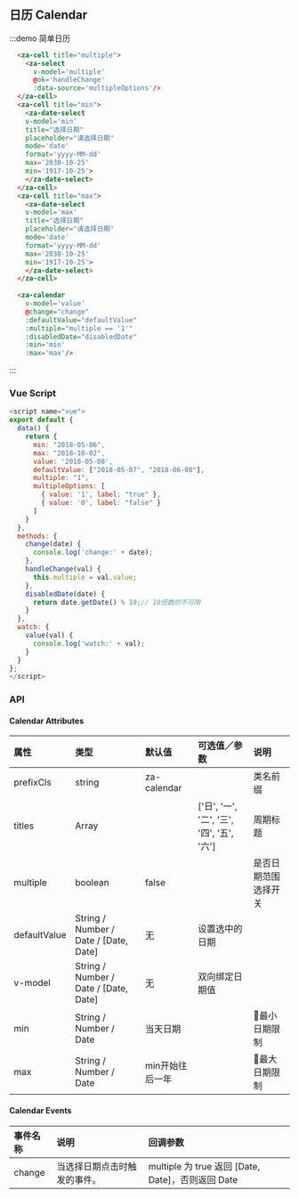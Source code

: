 

## 日历 Calendar

:::demo 简单日历
```html
  <za-cell title="multiple">
    <za-select
      v-model='multiple'
      @ok='handleChange'
      :data-source='multipleOptions'/>
  </za-cell>
  <za-cell title="min">
    <za-date-select
    v-model='min'
    title="选择日期"
    placeholder="请选择日期"
    mode='date'
    format='yyyy-MM-dd'
    max='2030-10-25'
    min='1917-10-25'>
    </za-date-select>
  </za-cell>
  <za-cell title="max">
    <za-date-select
    v-model='max'
    title="选择日期"
    placeholder="请选择日期"
    mode='date'
    format='yyyy-MM-dd'
    max='2030-10-25'
    min='1917-10-25'>
    </za-date-select>
  </za-cell>
  
  <za-calendar
    v-model='value'
    @change="change"
    :defaultValue="defaultValue"
    :multiple="multiple == '1'"
    :disabledDate="disabledDate" 
    :min='min'
    :max='max'/>
```
:::

### Vue Script
```javascript
<script name="vue">
export default {
  data() {
    return {
      min: "2018-05-06",
      max: "2018-10-02",
      value: '2018-05-08',
      defaultValue: ["2018-05-07", "2018-06-08"],
      multiple: "1",
      multipleOptions: [
        { value: '1', label: "true" },
        { value: '0', label: "false" }
      ]
    }
  },
  methods: {
    change(date) {
      console.log('change:' + date);
    },
    handleChange(val) {
      this.multiple = val.value;
    },
    disabledDate(date) {
      return date.getDate() % 10;// 10倍数的不可用
    }
  },
  watch: {
    value(val) {
      console.log('watch:' + val);
    }
  }
};
</script>
```

### API

#### Calendar Attributes

| 属性 | 类型 | 默认值 | 可选值／参数 | 说明 |
| :--- | :--- | :--- | :--- | :--- |
| prefixCls | string | za-calendar | | 类名前缀 |
| titles | Array | | ['日', '一', '二', '三', '四', '五', '六'] | 周期标题 |
| multiple | boolean | false |  | 是否日期范围选择开关 |
| defaultValue | String / Number / Date / [Date, Date] | 无 | 设置选中的日期 |
| v-model | String / Number / Date / [Date, Date] | 无 | 双向绑定日期值 |
| min | String / Number / Date | 当天日期 |  | 最小日期限制 |
| max | String / Number / Date | min开始往后一年 |  | 最大日期限制 |

#### Calendar Events
| 事件名称 | 说明 | 回调参数 |
| :--- | :--- | :--- |
| change | 当选择日期点击时触发的事件。| multiple 为 true 返回 [Date, Date]，否则返回 Date |
